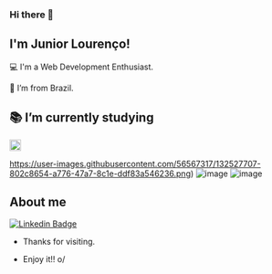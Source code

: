 ### Hi there 👋

## I'm Junior Lourenço!

 

:computer: I'm a Web Development Enthusiast.

:house_with_garden: I’m from Brazil.

:books: I’m currently studying 
-
<React><img height="20" src="https://img.shields.io/badge/React-20232A?style=for-the-badge&logo=react&logoColor=61DAFB"></React>

https://user-images.githubusercontent.com/56567317/132527707-802c8654-a776-47a7-8c1e-ddf83a546236.png) ![image](https://user-images.githubusercontent.com/56567317/132527934-71d69a88-9798-4ae5-b197-8a57eee0eac8.png) ![image](https://user-images.githubusercontent.com/56567317/132528169-933c3cfd-43cd-40c1-bb4c-4cbe893f9ee0.png)

## About me

[![Linkedin Badge](https://img.shields.io/badge/-LinkedIn-blue?style=flat-square&logo=Linkedin&logoColor=white&link=https://www.linkedin.com/in/junior-lourenco/?locale=en_US/)](https://www.linkedin.com/in/junior-lourenco/?locale=en_US)



- Thanks for visiting.

- Enjoy it!! o/
